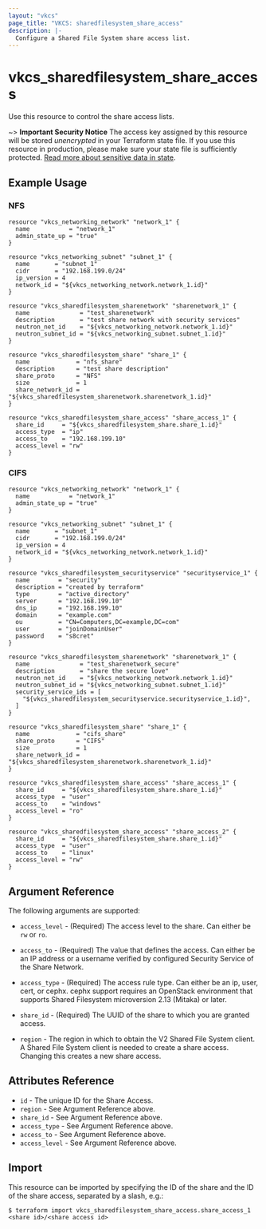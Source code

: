 ```yaml
---
layout: "vkcs"
page_title: "VKCS: sharedfilesystem_share_access"
description: |-
  Configure a Shared File System share access list.
---
```


# vkcs\_sharedfilesystem\_share\_access

Use this resource to control the share access lists.

~> **Important Security Notice** The access key assigned by this resource will
be stored *unencrypted* in your Terraform state file. If you use this resource
in production, please make sure your state file is sufficiently protected.
[Read more about sensitive data in
state](https://www.terraform.io/docs/language/state/sensitive-data.html).

## Example Usage

### NFS

```hcl
resource "vkcs_networking_network" "network_1" {
  name           = "network_1"
  admin_state_up = "true"
}

resource "vkcs_networking_subnet" "subnet_1" {
  name       = "subnet_1"
  cidr       = "192.168.199.0/24"
  ip_version = 4
  network_id = "${vkcs_networking_network.network_1.id}"
}

resource "vkcs_sharedfilesystem_sharenetwork" "sharenetwork_1" {
  name              = "test_sharenetwork"
  description       = "test share network with security services"
  neutron_net_id    = "${vkcs_networking_network.network_1.id}"
  neutron_subnet_id = "${vkcs_networking_subnet.subnet_1.id}"
}

resource "vkcs_sharedfilesystem_share" "share_1" {
  name             = "nfs_share"
  description      = "test share description"
  share_proto      = "NFS"
  size             = 1
  share_network_id = "${vkcs_sharedfilesystem_sharenetwork.sharenetwork_1.id}"
}

resource "vkcs_sharedfilesystem_share_access" "share_access_1" {
  share_id     = "${vkcs_sharedfilesystem_share.share_1.id}"
  access_type  = "ip"
  access_to    = "192.168.199.10"
  access_level = "rw"
}
```

### CIFS

```hcl
resource "vkcs_networking_network" "network_1" {
  name           = "network_1"
  admin_state_up = "true"
}

resource "vkcs_networking_subnet" "subnet_1" {
  name       = "subnet_1"
  cidr       = "192.168.199.0/24"
  ip_version = 4
  network_id = "${vkcs_networking_network.network_1.id}"
}

resource "vkcs_sharedfilesystem_securityservice" "securityservice_1" {
  name        = "security"
  description = "created by terraform"
  type        = "active_directory"
  server      = "192.168.199.10"
  dns_ip      = "192.168.199.10"
  domain      = "example.com"
  ou          = "CN=Computers,DC=example,DC=com"
  user        = "joinDomainUser"
  password    = "s8cret"
}

resource "vkcs_sharedfilesystem_sharenetwork" "sharenetwork_1" {
  name              = "test_sharenetwork_secure"
  description       = "share the secure love"
  neutron_net_id    = "${vkcs_networking_network.network_1.id}"
  neutron_subnet_id = "${vkcs_networking_subnet.subnet_1.id}"
  security_service_ids = [
	"${vkcs_sharedfilesystem_securityservice.securityservice_1.id}",
  ]
}

resource "vkcs_sharedfilesystem_share" "share_1" {
  name             = "cifs_share"
  share_proto      = "CIFS"
  size             = 1
  share_network_id = "${vkcs_sharedfilesystem_sharenetwork.sharenetwork_1.id}"
}

resource "vkcs_sharedfilesystem_share_access" "share_access_1" {
  share_id     = "${vkcs_sharedfilesystem_share.share_1.id}"
  access_type  = "user"
  access_to    = "windows"
  access_level = "ro"
}

resource "vkcs_sharedfilesystem_share_access" "share_access_2" {
  share_id     = "${vkcs_sharedfilesystem_share.share_1.id}"
  access_type  = "user"
  access_to    = "linux"
  access_level = "rw"
}
```

## Argument Reference

The following arguments are supported:

* `access_level` - (Required) The access level to the share. Can either be `rw` or `ro`.

* `access_to` - (Required) The value that defines the access. Can either be an IP
	address or a username verified by configured Security Service of the Share Network.

* `access_type` - (Required) The access rule type. Can either be an ip, user,
	cert, or cephx. cephx support requires an OpenStack environment that supports
	Shared Filesystem microversion 2.13 (Mitaka) or later.

* `share_id` - (Required) The UUID of the share to which you are granted access.

* `region` - The region in which to obtain the V2 Shared File System client.
	A Shared File System client is needed to create a share access. Changing this
	creates a new share access.

## Attributes Reference

* `id` - The unique ID for the Share Access.
* `region` - See Argument Reference above.
* `share_id` - See Argument Reference above.
* `access_type` - See Argument Reference above.
* `access_to` - See Argument Reference above.
* `access_level` - See Argument Reference above.

## Import

This resource can be imported by specifying the ID of the share and the ID of the
share access, separated by a slash, e.g.:

```
$ terraform import vkcs_sharedfilesystem_share_access.share_access_1 <share id>/<share access id>
```
